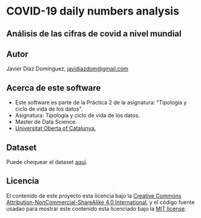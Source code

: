 # COVID-19 daily numbers analysis

## Análisis de las cifras de covid a nivel mundial

## Autor

Javier Díaz Domínguez, javidiazdom@gmail.com

## Acerca de este software

- Este software es parte de la Práctica 2 de la asignatura: "Tipologia y ciclo de vida de los datos".
- Asignatura: Tipologia y ciclo de vida de los datos.
- Master de Data Science.
- [Universitat Oberta of Catalunya.](http://www.uoc.edu/portal/ca/index.html)

## Dataset

Puede chequear el dataset [aquí](https://www.kaggle.com/datasets/paradisejoy/top-hits-spotify-from-20002019).

## Licencia

El contenido de este proyecto esta licencia bajo la [Creative Commons Attribution-NonCommercial-ShareAlike 4.0 International](https://creativecommons.org/licenses/by-nc-sa/4.0/), y el código fuente usadao para mostrar este contenido esta licenciado bajo la [MIT license](http://opensource.org/licenses/mit-license.php).
